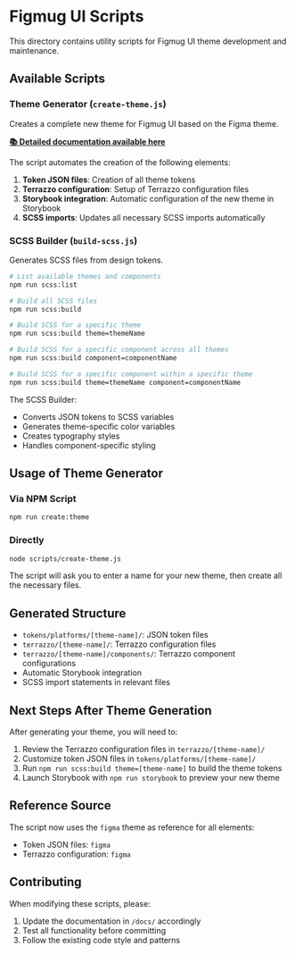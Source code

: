 # Figmug UI Scripts

This directory contains utility scripts for Figmug UI theme development and maintenance.

## Available Scripts

### Theme Generator (`create-theme.js`)

Creates a complete new theme for Figmug UI based on the Figma theme.

**[📚 Detailed documentation available here](../docs/theme-generator.md)**

The script automates the creation of the following elements:

1. **Token JSON files**: Creation of all theme tokens
2. **Terrazzo configuration**: Setup of Terrazzo configuration files
3. **Storybook integration**: Automatic configuration of the new theme in Storybook
4. **SCSS imports**: Updates all necessary SCSS imports automatically

### SCSS Builder (`build-scss.js`)

Generates SCSS files from design tokens.

```bash
# List available themes and components
npm run scss:list

# Build all SCSS files
npm run scss:build

# Build SCSS for a specific theme
npm run scss:build theme=themeName

# Build SCSS for a specific component across all themes
npm run scss:build component=componentName

# Build SCSS for a specific component within a specific theme
npm run scss:build theme=themeName component=componentName
```

The SCSS Builder:

- Converts JSON tokens to SCSS variables
- Generates theme-specific color variables
- Creates typography styles
- Handles component-specific styling

## Usage of Theme Generator

### Via NPM Script

```bash
npm run create:theme
```

### Directly

```bash
node scripts/create-theme.js
```

The script will ask you to enter a name for your new theme, then create all the necessary files.

## Generated Structure

- `tokens/platforms/[theme-name]/`: JSON token files
- `terrazzo/[theme-name]/`: Terrazzo configuration files
- `terrazzo/[theme-name]/components/`: Terrazzo component configurations
- Automatic Storybook integration
- SCSS import statements in relevant files

## Next Steps After Theme Generation

After generating your theme, you will need to:

1. Review the Terrazzo configuration files in `terrazzo/[theme-name]/`
2. Customize token JSON files in `tokens/platforms/[theme-name]/`
3. Run `npm run scss:build theme=[theme-name]` to build the theme tokens
4. Launch Storybook with `npm run storybook` to preview your new theme

## Reference Source

The script now uses the `figma` theme as reference for all elements:

- Token JSON files: `figma`
- Terrazzo configuration: `figma`

## Contributing

When modifying these scripts, please:

1. Update the documentation in `/docs/` accordingly
2. Test all functionality before committing
3. Follow the existing code style and patterns
